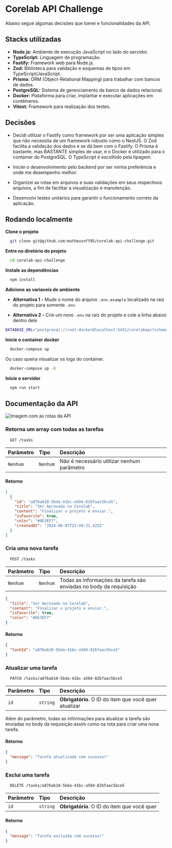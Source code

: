# Corelab API Challenge

Abaixo segue algumas decisões que tomei e funcionalidades da API.

## Stacks utilizadas

- **Node.js:** Ambiente de execução JavaScript no lado do servidor.
- **TypeScript:** Linguagem de programação.
- **Fastify:** Framework web para Node.js.
- **Zod:** Biblioteca para validação e esquemas de tipos em TypeScript/JavaScript.
- **Prisma:** ORM (Object-Relational Mapping) para trabalhar com bancos de dados.
- **PostgreSQL:** Sistema de gerenciamento de banco de dados relacional.
- **Docker:** Plataforma para criar, implantar e executar aplicações em contêineres.
- **Vitest:** Framework para realização dos testes.

## Decisões

- Decidi utilizar o Fastify como framework por ser uma aplicação simples que não necessita de um framework robusto como o NestJS. O Zod facilita a validação dos dados e se dá bem com o Fastify. O Prisma é bastante, mas BASTANTE simples de usar, e o Docker é utilizado para o container do PostgreSQL. O TypeScript é escolhido pela tipagem.

- Iniciei o desenvolvimento pelo backend por ser minha preferência e onde me desempenho melhor.

- Organizei as rotas em arquivos e suas validações em seus respectivos arquivos, a fim de facilitar a visualização e manutenção.

- Desenvolvi testes unitários para garantir o funcionamento correto da aplicação.

## Rodando localmente

**Clone o projeto**

```bash
  git clone git@github.com:matheusnff85/corelab-api-challenge.git
```

**Entre no diretório do projeto**

```bash
  cd corelab-api-challenge
```

**Instale as dependências**

```bash
  npm install
```

**Adicione as variaveis de ambiente**

- **Alternativa 1 -** Mude o nome do arquivo `.env.example` localizado na raiz do projeto para somente `.env`

- **Alternativa 2 -** Crie um novo `.env` na raiz do projeto e cole a linha abaixo dentro dele

```bash
DATABASE_URL="postgresql://root:docker@localhost:5432/corelabapi?schema=public"
```

**Inicie o container docker**

```bash
  docker-compose up
```

Ou caso queira visualizar os logs do container.

```bash
  docker-compose up -D
```

**Inicie o servidor**

```bash
  npm run start
```

## Documentação da API

![Imagem com as rotas da API](https://i.imgur.com/m1rlBpU.png)

### Retorna um array com todas as tarefas

```http
  GET /tasks
```

| Parâmetro | Tipo     | Descrição                                  |
| :-------- | :------- | :----------------------------------------- |
| `Nenhum`  | `Nenhum` | Não é necessário utilizar nenhum parâmetro |

#### Retorno

```json
[
  {
    "id": "a876ab10-5bda-41bc-a504-82bfaac5bce5",
    "title": "Ser Aprovado na Corelab",
    "content": "Finalizar o projeto e enviar.",
    "isFavorite": true,
    "color": "#8E3EF7",
    "createdAt": "2024-08-07T22:49:31.425Z"
  }
]
```

### Cria uma nova tarefa

```http
  POST /tasks
```

| Parâmetro | Tipo     | Descrição                                                         |
| :-------- | :------- | :---------------------------------------------------------------- |
| `Nenhum`  | `Nenhum` | Todas as informações da tarefa são enviadas no body da requisição |

```json
{
  "title": "Ser Aprovado na Corelab",
  "content": "Finalizar o projeto e enviar.",
  "isFavorite": true,
  "color": "#8E3EF7"
}
```

#### Retorno

```json
{
  "taskId": "a876ab10-5bda-41bc-a504-82bfaac5bce5"
}
```

### Atualizar uma tarefa

```http
  PATCH /tasks/a876ab10-5bda-41bc-a504-82bfaac5bce5
```

| Parâmetro | Tipo     | Descrição                                             |
| :-------- | :------- | :---------------------------------------------------- |
| `id`      | `string` | **Obrigatório**. O ID do item que você quer atualizar |

Além do parâmetro, todas as informações para atualizar a tarefa são enviadas no body da requisição assim como na rota para criar uma nova tarefa.

#### Retorno

```json
{
  "message": "Tarefa atualizada com sucesso!"
}
```

### Exclui uma tarefa

```http
  DELETE /tasks/a876ab10-5bda-41bc-a504-82bfaac5bce5
```

| Parâmetro | Tipo     | Descrição                                   |
| :-------- | :------- | :------------------------------------------ |
| `id`      | `string` | **Obrigatório**. O ID do item que você quer |

#### Retorno

```json
{
  "message": "Tarefa excluída com sucesso!"
}
```
